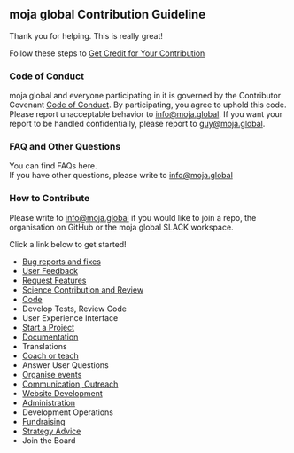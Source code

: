 ## moja global Contribution Guideline

Thank you for helping. This is really great!    

Follow these steps to [Get Credit for Your Contribution](https://github.com/moja-global/About-moja-global/blob/master/Contributing/How-to-Get-Credit-for-Your-Contribution.md)


### Code of Conduct
moja global and everyone participating in it is governed by the Contributor Covenant [Code of Conduct](https://github.com/moja-global/.github/blob/master/CODE_OF_CONDUCT.md). By participating, you agree to uphold this code. Please report unacceptable behavior to info@moja.global. If you want your report to be handled confidentially, please report to guy@moja.global. 


### FAQ and Other Questions
You can find FAQs here.  
If you have other questions, please write to info@moja.global  

### How to Contribute
Please write to info@moja.global if you would like to join a repo, the organisation on GitHub or the moja global SLACK workspace.  
  
Click a link below to get started!



*   [Bug reports and fixes](https://github.com/moja-global/.github/blob/master/Contributing/How-to-Report-Bugs.md)
*   [User Feedback](https://github.com/moja-global/.github/blob/master/Contributing/How-to-Provide-User-Feedback.md)
*   [Request Features](https://github.com/moja-global/.github/blob/master/Contributing/How-to-Request-a-New-Feature.md)
*   [Science Contribution and Review](https://github.com/moja-global/About-moja-global/blob/master/Contributing/How-to-Contribute-Review-Science-Design.md)
*   [Code](https://github.com/moja-global/About-moja-global/blob/master/Contributing/How-to-Contribute-Code.md) 
*   Develop Tests, Review Code
*   User Experience Interface
*   [Start a Project](https://github.com/moja-global/.github/blob/master/Contributing/How-to-Start-a-New-Project.md)
*   [Documentation](https://github.com/moja-global/About-moja-global/blob/master/Contributing/How-to-Document-Your-Contribution.md)
*   Translations
*   [Coach or teach](https://github.com/moja-global/About-moja-global/blob/master/Contributing/How-to-Coach-New-Contributors.md) 
*   Answer User Questions
*   [Organise events]()
*   [Communication, Outreach]()
*   [Website Development]()
*   [Administration]()
*   Development Operations
*   [Fundraising]()
*   [Strategy Advice](https://github.com/moja-global/.github/blob/master/Contributing/How-to-Provide-Strategic-Advice.md)
*   Join the Board
